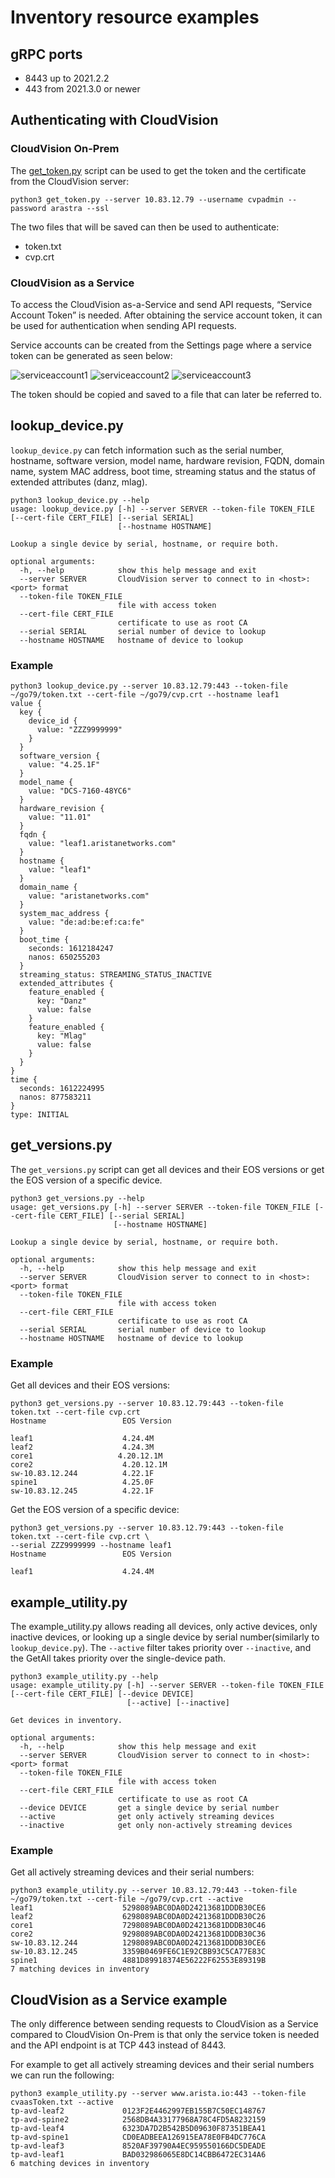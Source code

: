 # Inventory resource examples

## gRPC ports

- 8443 up to 2021.2.2
- 443 from 2021.3.0 or newer

## Authenticating with CloudVision

### CloudVision On-Prem


The [get_token.py](../../get_token.py) script can be used to get the token and the certificate from
the CloudVision server:

`python3 get_token.py --server 10.83.12.79 --username cvpadmin --password arastra --ssl`

The two files that will be saved can then be used to authenticate:
- token.txt
- cvp.crt

### CloudVision as a Service

To access the CloudVision as-a-Service and send API requests, “Service Account Token” is needed.
After obtaining the service account token, it can be used for authentication when sending API requests.

Service accounts can be created from the Settings page where a service token can be generated as seen below:

![serviceaccount1](../../Connector/media/serviceaccount1.png)
![serviceaccount2](../../Connector/media/serviceaccount2.png)
![serviceaccount3](../../Connector/media/serviceaccount3.png)

The token should be copied and saved to a file that can later be referred to.
## lookup_device.py


`lookup_device.py` can fetch information such as the serial number, hostname, software version, model name,
hardware revision, FQDN, domain name, system MAC address, boot time, streaming status and the status of extended
attributes (danz, mlag).

```
python3 lookup_device.py --help
usage: lookup_device.py [-h] --server SERVER --token-file TOKEN_FILE [--cert-file CERT_FILE] [--serial SERIAL]
                        [--hostname HOSTNAME]

Lookup a single device by serial, hostname, or require both.

optional arguments:
  -h, --help            show this help message and exit
  --server SERVER       CloudVision server to connect to in <host>:<port> format
  --token-file TOKEN_FILE
                        file with access token
  --cert-file CERT_FILE
                        certificate to use as root CA
  --serial SERIAL       serial number of device to lookup
  --hostname HOSTNAME   hostname of device to lookup
```

### Example

```
python3 lookup_device.py --server 10.83.12.79:443 --token-file ~/go79/token.txt --cert-file ~/go79/cvp.crt --hostname leaf1
value {
  key {
    device_id {
      value: "ZZZ9999999"
    }
  }
  software_version {
    value: "4.25.1F"
  }
  model_name {
    value: "DCS-7160-48YC6"
  }
  hardware_revision {
    value: "11.01"
  }
  fqdn {
    value: "leaf1.aristanetworks.com"
  }
  hostname {
    value: "leaf1"
  }
  domain_name {
    value: "aristanetworks.com"
  }
  system_mac_address {
    value: "de:ad:be:ef:ca:fe"
  }
  boot_time {
    seconds: 1612184247
    nanos: 650255203
  }
  streaming_status: STREAMING_STATUS_INACTIVE
  extended_attributes {
    feature_enabled {
      key: "Danz"
      value: false
    }
    feature_enabled {
      key: "Mlag"
      value: false
    }
  }
}
time {
  seconds: 1612224995
  nanos: 877583211
}
type: INITIAL
```

## get_versions.py

The `get_versions.py` script can get all devices and their EOS versions
or get the EOS version of a specific device.

```
python3 get_versions.py --help
usage: get_versions.py [-h] --server SERVER --token-file TOKEN_FILE [--cert-file CERT_FILE] [--serial SERIAL]
                       [--hostname HOSTNAME]

Lookup a single device by serial, hostname, or require both.

optional arguments:
  -h, --help            show this help message and exit
  --server SERVER       CloudVision server to connect to in <host>:<port> format
  --token-file TOKEN_FILE
                        file with access token
  --cert-file CERT_FILE
                        certificate to use as root CA
  --serial SERIAL       serial number of device to lookup
  --hostname HOSTNAME   hostname of device to lookup
```

### Example

Get all devices and their EOS versions:

```
python3 get_versions.py --server 10.83.12.79:443 --token-file token.txt --cert-file cvp.crt
Hostname                 EOS Version

leaf1                    4.24.4M
leaf2                    4.24.3M
core1                   4.20.12.1M
core2                    4.20.12.1M
sw-10.83.12.244          4.22.1F
spine1                   4.25.0F
sw-10.83.12.245          4.22.1F
```

Get the EOS version of a specific device:

```
python3 get_versions.py --server 10.83.12.79:443 --token-file token.txt --cert-file cvp.crt \
--serial ZZZ9999999 --hostname leaf1
Hostname                 EOS Version

leaf1                    4.24.4M
```

## example_utility.py

The example_utility.py allows reading all devices, only active devices, only inactive devices,
or looking up a single device by serial number(similarly to `lookup_device.py`).
The `--active` filter takes priority over `--inactive`, and the GetAll takes priority
over the single-device path.

```
python3 example_utility.py --help
usage: example_utility.py [-h] --server SERVER --token-file TOKEN_FILE [--cert-file CERT_FILE] [--device DEVICE]
                          [--active] [--inactive]

Get devices in inventory.

optional arguments:
  -h, --help            show this help message and exit
  --server SERVER       CloudVision server to connect to in <host>:<port> format
  --token-file TOKEN_FILE
                        file with access token
  --cert-file CERT_FILE
                        certificate to use as root CA
  --device DEVICE       get a single device by serial number
  --active              get only actively streaming devices
  --inactive            get only non-actively streaming devices
```

### Example

Get all actively streaming devices and their serial numbers:

```
python3 example_utility.py --server 10.83.12.79:443 --token-file ~/go79/token.txt --cert-file ~/go79/cvp.crt --active
leaf1                    5298089ABC0DA0D24213681DDDB30CE6
leaf2                    6298089ABC0DA0D24213681DDDB30C26
core1                    7298089ABC0DA0D24213681DDDB30C46
core2                    9298089ABC0DA0D24213681DDDB30C36
sw-10.83.12.244          1298089ABC0DA0D24213681DDDB30CE6
sw-10.83.12.245          3359B0469FE6C1E92CBB93C5CA77E83C
spine1                   4881D89918374E56222F62553E89319B
7 matching devices in inventory
```

## CloudVision as a Service example

The only difference between sending requests to CloudVision as a Service compared to CloudVision On-Prem is that only the service token is needed and the API endpoint is at TCP 443 instead of 8443.

For example to get all actively streaming devices and their serial numbers we can run the following:

```
python3 example_utility.py --server www.arista.io:443 --token-file cvaasToken.txt --active
tp-avd-leaf2             0123F2E4462997EB155B7C50EC148767
tp-avd-spine2            2568DB4A33177968A78C4FD5A8232159
tp-avd-leaf4             6323DA7D2B542B5D09630F87351BEA41
tp-avd-spine1            CD0EADBEEA126915EA78E0FB4DC776CA
tp-avd-leaf3             8520AF39790A4EC959550166DC5DEADE
tp-avd-leaf1             BAD032986065E8DC14CBB6472EC314A6
6 matching devices in inventory
```